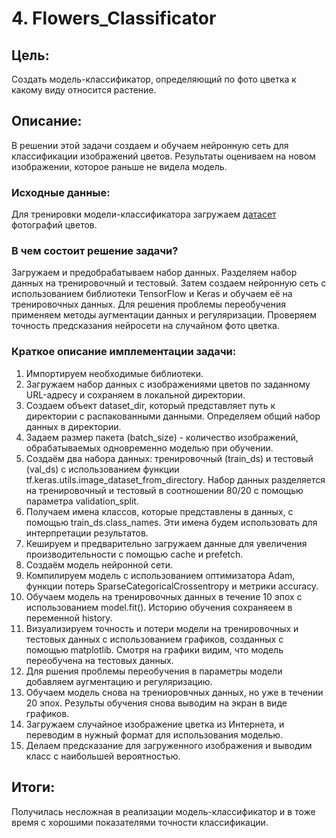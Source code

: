 # 4. Flowers_Classificator

## Цель:

Создать модель-классификатор, определяющий по фото цветка к какому виду относится растение. 

## Описание:

В решении этой задачи создаем и обучаем нейронную сеть для классификации изображений цветов. Результаты оцениваем на новом изображении, которое раньше не видела модель.  

### Исходные данные:
	
Для тренировки модели-классификатора загружаем [датасет](https://storage.googleapis.com/download.tensorflow.org/example_images/flower_photos.tgz) фотографий цветов. 


### В чем состоит решение задачи?

Загружаем и предобрабатываем набор данных. Разделяем набор данных на тренировочный и тестовый. Затем создаем нейронную сеть с использованием библиотеки TensorFlow и Keras и обучаем её на тренировочных данных. Для решения проблемы переобучения применяем методы аугментации данных и регуляризации. Проверяем точность предсказания нейросети на случайном фото цветка.

### Краткое описание имплементации задачи:

1. Импортируем необходимые библиотеки.
2. Загружаем набор данных с изображениями цветов по заданному URL-адресу и сохраняем в локальной директории.
3. Создаем объект dataset_dir, который представляет путь к директории с распакованными данными. Определяем общий набор данных в директории.
4. Задаем размер пакета (batch_size) - количество изображений, обрабатываемых одновременно моделью при обучении.
5. Создаём два набора данных: тренировочный (train_ds) и тестовый (val_ds) с использованием функции tf.keras.utils.image_dataset_from_directory. Набор данных разделяется на тренировочный и тестовый в соотношении 80/20 с помощью параметра validation_split.
6. Получаем имена классов, которые представлены в данных, с помощью train_ds.class_names. Эти имена будем использовать для интерпретации результатов.
7. Кешируем и предварительно загружаем данные для увеличения производительности с помощью cache и prefetch.
8. Создаём модель нейронной сети.
9. Компилируем модель с использованием оптимизатора Adam, функции потерь SparseCategoricalCrossentropy и метрики accuracy. 
10. Обучаем модель на тренировочных данных в течение 10 эпох с использованием model.fit(). Историю обучения сохраняеем в переменной history.
11. Визуализируем точность и потери модели на тренировочных и тестовых данных с использованием графиков, созданных с помощью matplotlib. Смотря на графики видим, что модель переобучена на тестовых данных.
12. Для ршения проблемы переобучения в параметры модели добавляем аугментацию и регуляризацию.
13. Обучаем модель снова на трениоровчных данных, но уже в течении 20 эпох. Результы обучения снова выводим на экран в виде графиков.
14. Загружаем случайное изображение цветка из Интернета, и переводим в нужный формат для использования моделью.
15. Делаем предсказание для загруженного изображения и выводим класс с наибольшей вероятностью.

## Итоги:

Получилась несложная в реализации модель-классификатор и в тоже время с хорошими показателями точности классификации.
